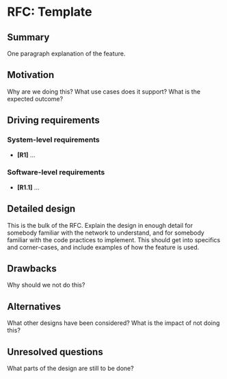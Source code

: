# RFC: Template

## Summary

One paragraph explanation of the feature.

## Motivation

Why are we doing this? What use cases does it support? What is the expected outcome?

## Driving requirements

### System-level requirements

- **[R1]** ...

### Software-level requirements

- **[R1.1]** ...


## Detailed design

This is the bulk of the RFC. Explain the design in enough detail for somebody familiar with the network to understand, and for somebody familiar with the code practices to implement. This should get into specifics and corner-cases, and include examples of how the feature is used.

## Drawbacks

Why should we not do this?

## Alternatives

What other designs have been considered? What is the impact of not doing this?

## Unresolved questions

What parts of the design are still to be done?
